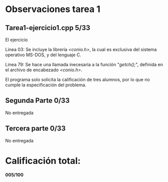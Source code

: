 Observaciones tarea 1
=====================

Tarea1-ejercicio1.cpp 5/33
--------------------------

El ejercicio

Linea 03:
  Se incluye la librería _<conio.h>_, la cual es exclusiva del sistema operativo MS-DOS, y del lenguaje C.

Linea 79:
  Se hace una llamada inecesaria a la función "_getch();_", definida en el archivo de encabezado _<conio.h>_.

El programa solo solicita la calificación de tres alumnos, por lo que no cumple la especificación del problema.

Segunda Parte 0/33
------------------

No entregada

Tercera parte 0/33
------------------

No entregada

Calificación total:
===================

**005/100**